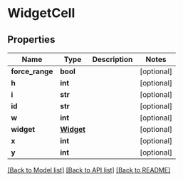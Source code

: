 # WidgetCell

## Properties
Name | Type | Description | Notes
------------ | ------------- | ------------- | -------------
**force_range** | **bool** |  | [optional] 
**h** | **int** |  | [optional] 
**i** | **str** |  | [optional] 
**id** | **str** |  | [optional] 
**w** | **int** |  | [optional] 
**widget** | [**Widget**](Widget.md) |  | [optional] 
**x** | **int** |  | [optional] 
**y** | **int** |  | [optional] 

[[Back to Model list]](../README.md#documentation-for-models) [[Back to API list]](../README.md#documentation-for-api-endpoints) [[Back to README]](../README.md)



